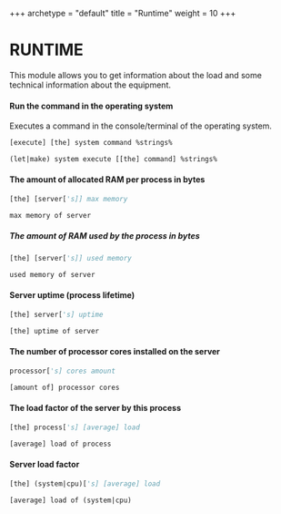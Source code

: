 +++
archetype = "default"
title = "Runtime"
weight = 10
+++
# RUNTIME
This module allows you to get information about the load and some technical information about the equipment.

#### Run the command in the operating system
Executes a command in the console/terminal of the operating system.
```vb
[execute] [the] system command %strings%
```
```vb
(let|make) system execute [[the] command] %strings%
```

#### The amount of allocated RAM per process in bytes
```vb
[the] [server['s]] max memory
```
```vb
max memory of server
```

##### The amount of RAM used by the process in bytes
```vb
[the] [server['s]] used memory
```
```vb
used memory of server
```

#### Server uptime (process lifetime)
```vb
[the] server['s] uptime
```
```vb
[the] uptime of server
```

#### The number of processor cores installed on the server
```vb
processor['s] cores amount
```
```vb
[amount of] processor cores
```

#### The load factor of the server by this process
```vb
[the] process['s] [average] load
```
```vb
[average] load of process
```

#### Server load factor
```vb
[the] (system|cpu)['s] [average] load
```
```vb
[average] load of (system|cpu)
```

